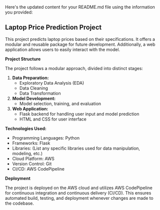 Here's the updated content for your README.md file using the information you provided:

## Laptop Price Prediction Project

This project predicts laptop prices based on their specifications. It offers a modular and reusable package for future development. Additionally, a web application allows users to easily interact with the model.

**Project Structure**

The project follows a modular approach, divided into distinct stages:

1. **Data Preparation:**
    * Exploratory Data Analysis (EDA)
    * Data Cleaning
    * Data Transformation
2. **Model Development:**
    * Model selection, training, and evaluation
3. **Web Application:**
    * Flask backend for handling user input and model prediction
    * HTML and CSS for user interface

**Technologies Used:**

* Programming Languages: Python
* Frameworks: Flask
* Libraries: (List any specific libraries used for data manipulation, modeling, etc.)
* Cloud Platform: AWS
* Version Control: Git
* CI/CD: AWS CodePipeline

**Deployment**

The project is deployed on the AWS cloud and utilizes AWS CodePipeline for continuous integration and continuous delivery (CI/CD). This ensures automated build, testing, and deployment whenever changes are made to the codebase. 